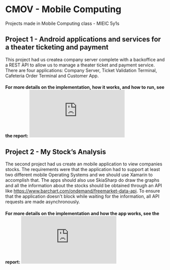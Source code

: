 # CMOV - Mobile Computing
Projects made in Mobile Computing class - MIEIC 5y1s 


## Project 1 - Android applications and services for a theater ticketing and payment
This project had us createa company server complete with a backoffice and a REST API to allow us to manage a theater ticket and payment service.
There are four applications: Company Server, Ticket Validation Terminal, Cafeteria Order Terminal and Customer App.

#### For more details on the implementation, how it works, and how to run, see the report: ![Relatorio.pdf](https://github.com/NFSS10/CMOV-Mobile-Computing/blob/master/Projeto%201/CMovW1V1/Relatorio.pdf)


## Project 2 - My Stock’s Analysis
The second project had us create an mobile application to view companies stocks. The requirements were that the application had to support at least two different mobile Operating Systems and we should use Xamarin to accomplish that. The apps should also use SkiaSharp do draw the graphs and all the information about the stocks should be obtained through an API like https://www.barchart.com/ondemand/freemarket-data-api. To ensure that the application doesn't block while waiting for the information, all API requests are made asynchronously.
#### For more details on the implementation and how the app works, see the report: ![Relatorio.pdf](https://github.com/NFSS10/CMOV-Mobile-Computing/blob/master/Projeto%202/Relatorio%20My%20Stocks.pdf)
